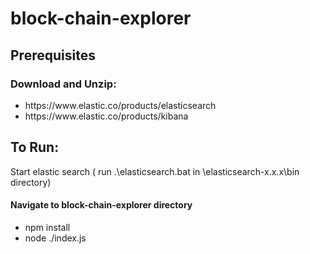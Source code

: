 # block-chain-explorer
<h2>Prerequisites</h2>
<h3>Download and Unzip:</h3> 
<ul>
  <li>https://www.elastic.co/products/elasticsearch</li>
  <li>https://www.elastic.co/products/kibana</li>
</ul>

<h2>To Run:</h2>
<p>Start elastic search ( run .\elasticsearch.bat in \elasticsearch-x.x.x\bin directory)</p>
<div></div>
<h4>Navigate to block-chain-explorer directory</h4> 
<ul>
  <li>npm install</li>
  <li>node ./index.js</li>
</ul>

